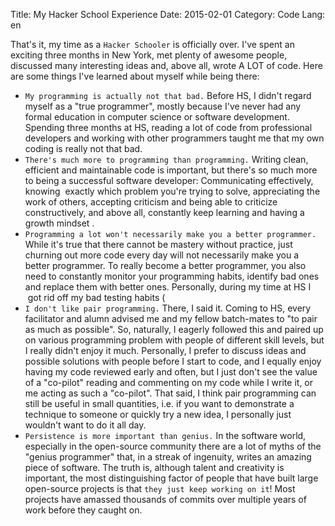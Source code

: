 Title: My Hacker School Experience
Date: 2015-02-01
Category: Code
Lang: en

That's it, my time as a `Hacker Schooler` is officially over. I've spent an exciting three months in New York, met plenty of awesome people, discussed many interesting ideas and, above all, wrote A LOT of code. Here are some things I've learned about myself while being there:

* `My programming is actually not that bad.` Before HS, I didn't regard myself as a "true programmer", mostly because I've never had any formal education in computer science or software development. Spending three months at HS, reading a lot of code from professional developers and working with other programmers taught me that my own coding is really not that bad.
* `There's much more to programming than programming.` Writing clean, efficient and maintainable code is important, but there's so much more to being a successful software developer: Communicating effectively, knowing  exactly which problem you're trying to solve, appreciating the work of others, accepting criticism and being able to criticize constructively, and above all, constantly keep learning and having a growth mindset .
* `Programming a lot won't necessarily make you a better programmer.` While it's true that there cannot be mastery without practice, just churning out more code every day will not necessarily make you a better programmer. To really become a better programmer, you also need to constantly monitor your programming habits, identify bad ones and replace them with better ones. Personally, during my time at HS I  got rid off my bad testing habits (
* `I don't like pair programming.` There, I said it. Coming to HS, every facilitator and alumn advised me and my fellow batch-mates to "to pair as much as possible". So, naturally, I eagerly followed this and paired up on various programming problem with people of different skill levels, but I really didn't enjoy it much. Personally, I prefer to discuss ideas and possible solutions with people before I start to code, and I equally enjoy having my code reviewed early and often, but I just don't see the value of a "co-pilot" reading and commenting on my code while I write it, or me acting as such a "co-pilot". That said, I think pair programming can still be useful in small quantities, i.e. if you want to demonstrate a technique to someone or quickly try a new idea, I personally just wouldn't want to do it all day.
* `Persistence is more important than genius.` In the software world, especially in the open-source community there are a lot of myths of the "genius programmer" that, in a streak of ingenuity, writes an amazing piece of software. The truth is, although talent and creativity is important, the most distinguishing factor of people that have built large open-source projects is that `they just keep working on it`! Most projects have amassed thousands of commits over multiple years of work before they caught on.
